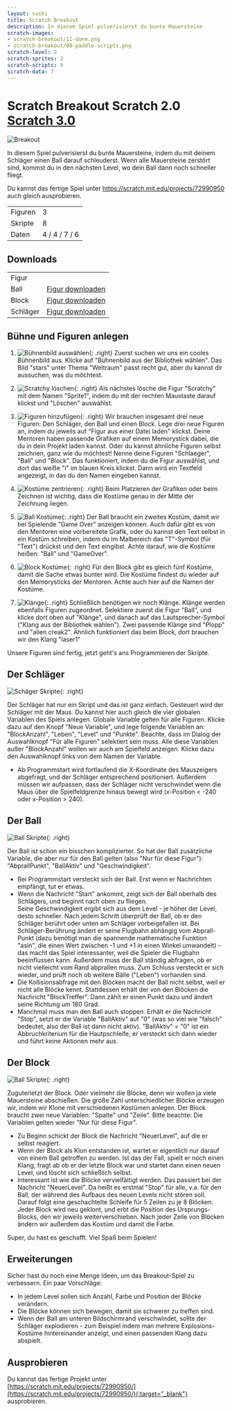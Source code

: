 ```yaml
---
layout: sushi
title: Scratch Breakout
description: In diesem Spiel pulverisierst du bunte Mauersteine
scratch-images:
- scratch-breakout/11-done.png
- scratch-breakout/08-paddle-scripts.png
scratch-level: 2
scratch-sprites: 3
scratch-scripts: 9
scratch-data: 7
---
```


# Scratch Breakout <span class="badge badge-scratch2">Scratch 2.0</span> <a href="scratch-breakout-v3.html" class="change-scratch-version">Scratch 3.0</a>

<div class="row sushi-intro">
	<div class="col-sm-6"><img alt="Breakout" src="scratch-breakout/11-done.png" /></div>
	<div class="col-sm-6">
		<p>In diesem Spiel pulverisierst du bunte Mauersteine, indem du mit deinem Schläger einen Ball darauf schleuderst. Wenn alle Mauersteine zerstört sind, kommst du in den nächsten Level, wo dein Ball dann noch schneller fliegt.</p>
		<p>Du kannst das fertige Spiel unter <a href="https://scratch.mit.edu/projects/72990950" target="_blank">https://scratch.mit.edu/projects/72990950</a> auch gleich ausprobieren.</p>
		<table class="table sushi-stats">
			<tbody>
				<tr>
					<td>Figuren</td>
					<td>3</td>
				</tr>
				<tr>
					<td>Skripte</td>
					<td>8</td>
				</tr>
				<tr>
					<td>Daten</td>
					<td>4 / 4 / 7 / 6</td>
				</tr>
			</tbody>
		</table>
	</div>
</div>

## Downloads

<table class="table sushi-overview">
	<tr class="subtitle">
		<td>Figur</td>
		<td></td>
	</tr>
	<tr>
		<td>Ball</td>
		<td><a href="scratch-breakout/Ball.sprite2">Figur downloaden</a></td>
	</tr>
	<tr>
		<td>Block</td>
		<td><a href="scratch-breakout/Block.sprite2">Figur downloaden</a></td>
	</tr>
	<tr>
		<td>Schläger</td>
		<td><a href="scratch-breakout/Schlaeger.sprite2">Figur downloaden</a></td>
	</tr>
</table>

## Bühne und Figuren anlegen

1. ![Bühnenbild auswählen](scratch-breakout/01-choose-background.png){: .right}
Zuerst suchen wir uns ein cooles Bühnenbild aus. Klicke auf "Bühnenbild aus der Bibliothek wählen". Das Bild "stars" unter Thema "Weltraum" passt recht gut, aber du kannst dir aussuchen, was du möchtest.

2. ![Scratchy löschen](scratch-breakout/02-delete-scratchy.png){: .right}
Als nächstes lösche die Figur "Scratchy" mit dem Namen "Sprite1", indem du mit der rechten Maustaste darauf klickst und "Löschen" auswählst. 

3. ![Figuren hinzufügen](scratch-breakout/03-create-figures.png){: .right}
Wir brauchen insgesamt drei neue Figuren: Den Schläger, den Ball und einen Block. Lege drei neue Figuren an, indem du jeweils auf "Figur aus einer Datei laden" klickst. Deine Mentoren haben passende Grafiken auf einem Memorystick dabei, die du in dein Projekt laden kannst. Oder du kannst ähnliche Figuren selbst zeichnen, ganz wie du möchtest!
Nenne deine Figuren "Schlaeger", "Ball" und "Block". Das funktioniert, indem du die Figur auswählst, und dort das weiße "i" im blauen Kreis klickst. Dann wird ein Textfeld angezeigt, in das du den Namen eingeben kannst.

4. ![Kostüme zentrieren](scratch-breakout/04-center-sprites.png){: .right}
Beim Platzieren der Grafiken oder beim Zeichnen ist wichtig, dass die Kostüme genau in der Mitte der Zeichnung liegen.

5. ![Ball Kostüme](scratch-breakout/05-ball-sprites.png){: .right}
Der Ball braucht ein zweites Kostüm, damit wir bei Spielende "Game Over" anzeigen können. Auch dafür gibt es von den Mentoren eine vorbereitete Grafik, oder du kannst den Text selbst in ein Kostüm schreiben, indem du im Malbereich das "T"-Symbol (für "Text") drückst und den Text eingibst.
Achte darauf, wie die Kostüme heißen: "Ball" und "GameOver".

6. ![Block Kostüme](scratch-breakout/06-block-sprites.png){: .right}
Für den Block gibt es gleich fünf Kostüme, damit die Sache etwas bunter wird. Die Kostüme findest du wieder auf den Memorysticks der Mentoren. Achte auch hier auf die Namen der Kostüme.

7. ![Klänge](scratch-breakout/07-add-sounds.png){: .right}
Schließlich benötigen wir noch Klänge. Klänge werden ebenfalls Figuren zugeordnet. Selektiere zuerst die Figur "Ball", und klicke dort oben auf "Klänge", und danach auf das Lautsprecher-Symbol ("Klang aus der Bibliothek wählen"). Zwei passende Klänge sind "Plopp" und "alien creak2".
Ähnlich funktioniert das beim Block, dort brauchen wir den Klang "laser1"

Unsere Figuren sind fertig, jetzt geht's ans Programmieren der Skripte.

## Der Schläger

![Schäger Skripte](scratch-breakout/08-paddle-scripts.png){: .right}

Der Schläger hat nur ein Skript und das ist ganz einfach. Gesteuert wird der Schläger mit der Maus. Du kannst hier auch gleich die vier globalen Variablen des Spiels anlegen. Globale Variable gelten für alle Figuren. Klicke dazu auf den Knopf "Neue Variable", und lege folgende Variablen an: "BlockAnzahl", "Leben", "Level" und "Punkte". Beachte, dass im Dialog der Auswahlknopf "Für alle Figuren" selektiert sein muss. Alle diese Variablen außer "BlockAnzahl" wollen wir auch am Spielfeld anzeigen. Klicke dazu den Auswahlknopf links von dem Namen der Variable. <br/>

* Ab Programmstart wird fortlaufend die X-Koordinate des Mauszeigers abgefragt, und der Schläger entsprechend positioniert. Außerdem müssen wir aufpassen, dass der Schläger nicht verschwindet wenn die Maus über die Spielfeldgrenze hinaus bewegt wird (x-Position < -240 oder x-Position > 240).<br/>

## Der Ball

![Ball Skripte](scratch-breakout/09-ball-script.png){: .right}

Der Ball ist schon ein bisschen komplizierter. So hat der Ball zusätzliche Variable, die aber nur für den Ball gelten (also "Nur für diese Figur"): "AbprallPunkt", "BallAktiv" und "Geschwindigkeit".<br/>

* Bei Programmstart versteckt sich der Ball. Erst wenn er Nachrichten empfängt, tut er etwas. <br/>
* Wenn die Nachricht "Start" ankommt, zeigt sich der Ball oberhalb des Schlägers, und beginnt nach oben zu fliegen.<br/> Seine Geschwindigkeit ergibt sich aus dem Level - je höher der Level, desto schneller. Nach jedem Schritt überprüft der Ball, ob er den Schläger berührt oder unten am Schläger vorbeigefallen ist. Bei Schläger-Berührung ändert er seine Flugbahn abhängig vom Abprall-Punkt (dazu benötigt man die spannende mathematische Funktion "asin", die einen Wert zwischen -1 und +1 in einen Winkel umwandelt) - das macht das Spiel interessanter, weil die Spieler die Flugbahn beeinflussen kann. Außerdem muss der Ball ständig abfragen, ob er nicht vielleicht vom Rand abprallen muss. Zum Schluss versteckt er sich wieder, und prüft noch ob weitere Bälle ("Leben") vorhanden sind.
* Die Kollisionsabfrage mit den Blöcken macht der Ball nicht selbst, weil er nicht alle Blöcke kennt. Stattdessen erhält der von den Blöcken die Nachricht "BlockTreffer". Dann zählt er einen Punkt dazu und ändert seine Richtung um 180 Grad.<br/>
* Manchmal muss man den Ball auch stoppen. Erhält er die Nachricht "Stop", setzt er die Variable "BallAktiv" auf "0" (was so viel wie "falsch" bedeutet, also der Ball ist dann nicht aktiv). "BallAktiv" = "0" ist ein Abbruchkriterium für die Hautpschleife, er versteckt sich dann wieder und führt keine Aktionen mehr aus.<br/>

## Der Block

![Ball Skripte](scratch-breakout/10-block-scripts.png){: .right}

Zuguterletzt der Block. Oder vielmehr die Blöcke, denn wir wollen ja viele Mauersteine abschießen. Die große Zahl unterschiedlicher Blöcke erzeugen wir, indem wir Klone mit verschiedenen Kostümen anlegen.
Der Block braucht zwei neue Variablen:  "Spalte" und "Zeile". Bitte beachte: Die Variablen gelten wieder "Nur für diese Figur".<br/>

* Zu Beginn schickt der Block die Nachricht "NeuerLevel", auf die er selbst reagiert.<br/>
* Wenn der Block als Klon entstanden ist, wartet er eigentlich nur darauf von einem Ball getroffen zu werden. Ist das der Fall, spielt er noch einen Klang, fragt ab ob er der letzte Block war und startet dann einen neuen Level, und löscht sich schließlich selbst.<br/>
* Interessant ist wie die Blöcke vervielfältigt werden. Das passiert bei der Nachricht "NeuerLevel". Da heißt es erstmal "Stop" für alle, v.a. für den Ball, der während des Aufbaus des neuen Levels nicht stören soll. Darauf folgt eine geschachtelte Schleife für 5 Zeilen zu je 8 Blöcken. Jeder Block wird neu geklont, und erbt die Position des Ursprungs-Blocks, den wir jeweils weiterverschieben. Nach jeder Zeile von Blöcken ändern wir außerdem das Kostüm und damit die Farbe.<br/>

Super, du hast es geschafft. Viel Spaß beim Spielen!

## Erweiterungen

Sicher hast du noch eine Menge Ideen, um das Breakout-Spiel zu verbessern. Ein paar Vorschläge:<br/>

* In jedem Level sollen sich Anzahl, Farbe und Position der Blöcke verändern.<br/>
* Die Blöcke können sich bewegen, damit sie schwerer zu treffen sind.<br/>
* Wenn der Ball am unteren Bildschirmrand verschwindet, sollte der Schläger explodieren - zum Beispiel indem man mehrere Explosions-Kostüme hintereinander anzeigt, und einen passenden Klang dazu abspielt.<br/>

## Ausprobieren

Du kannst das fertige Projekt unter [https://scratch.mit.edu/projects/72990950/](https://scratch.mit.edu/projects/72990950/){:target="_blank"} ausprobieren.

